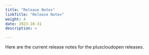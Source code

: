 ```yaml
---
title: "Release Notes"
linkTitle: "Release Notes"
weight: 4
date: 2023-10-31
description: >

---
```


Here are the current release notes for the pluscloudopen releases.


